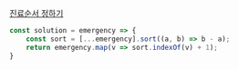 [진료순서 정하기](https://school.programmers.co.kr/learn/courses/30/lessons/120835)

```js
const solution = emergency => {
    const sort = [...emergency].sort((a, b) => b - a);
    return emergency.map(v => sort.indexOf(v) + 1);
}
```